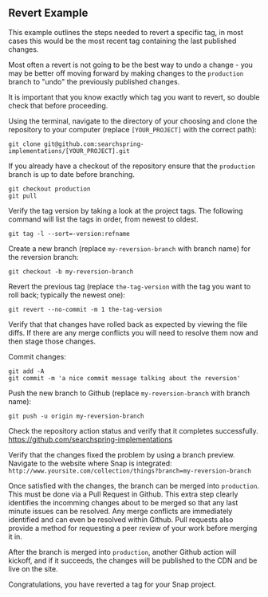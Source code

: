 ## Revert Example
This example outlines the steps needed to revert a specific tag, in most cases this would be the most recent tag containing the last published changes.

Most often a revert is not going to be the best way to undo a change - you may be better off moving forward by making changes to the `production` branch to "undo" the previously published changes.

It is important that you know exactly which tag you want to revert, so double check that before proceeding.

Using the terminal, navigate to the directory of your choosing and clone the repository to your computer (replace `[YOUR_PROJECT]` with the correct path):
```shell
git clone git@github.com:searchspring-implementations/[YOUR_PROJECT].git
```

If you already have a checkout of the repository ensure that the `production` branch is up to date before branching.

```shell
git checkout production
git pull
```

Verify the tag version by taking a look at the project tags. The following command will list the tags in order, from newest to oldest.

```shell
git tag -l --sort=-version:refname
```

Create a new branch (replace `my-reversion-branch` with branch name) for the reversion branch:

```shell
git checkout -b my-reversion-branch
```

Revert the previous tag (replace `the-tag-version` with the tag you want to roll back; typically the newest one):
```shell
git revert --no-commit -m 1 the-tag-version
```

Verify that that changes have rolled back as expected by viewing the file diffs. If there are any merge conflicts you will need to resolve them now and then stage those changes.

Commit changes:
```shell
git add -A
git commit -m 'a nice commit message talking about the reversion'
```

Push the new branch to Github (replace `my-reversion-branch` with branch name):
```shell
git push -u origin my-reversion-branch
```

Check the repository action status and verify that it completes successfully. https://github.com/searchspring-implementations

Verify that the changes fixed the problem by using a branch preview. Navigate to the website where Snap is integrated:  
`http://www.yoursite.com/collection/things?branch=my-reversion-branch`

Once satisfied with the changes, the branch can be merged into `production`. This must be done via a Pull Request in Github. This extra step clearly identifies the incomming changes about to be merged so that any last minute issues can be resolved. Any merge conflicts are immediately identified and can even be resolved within Github. Pull requests also provide a method for requesting a peer review of your work before merging it in.

After the branch is merged into `production`, another Github action will kickoff, and if it succeeds, the changes will be published to the CDN and be live on the site.

Congratulations, you have reverted a tag for your Snap project.
